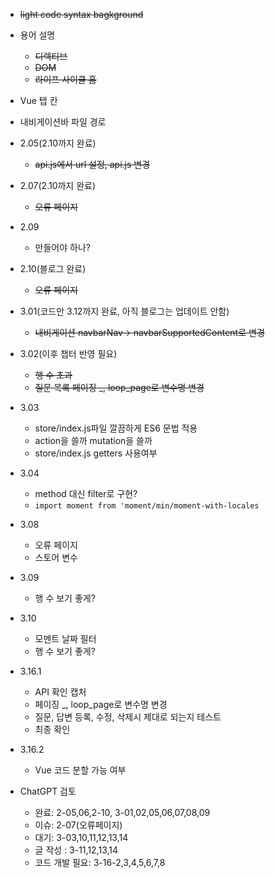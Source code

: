 
* ~~light code syntax bagkground~~

* 용어 설명
  * ~~디렉티브~~
  * ~~DOM~~
  * ~~라이프 사이클 홈~~

* Vue 탭 칸
* 내비게이션바 파일 경로

* 2.05(2.10까지 완료)
  * ~~api.js에서 url 설정, api.js 변경~~
 
* 2.07(2.10까지 완료)
  * ~~오류 페이지~~

* 2.09
  * 만들어야 하나?
     
* 2.10(블로그 완료)
  * ~~오류 페이지~~

* 3.01(코드만 3.12까지 완료, 아직 블로그는 업데이트 안함)
  * ~~내비게이션 navbarNav-> navbarSupportedContent로 변경~~ 
  
* 3.02(이후 챕터 반영 필요)
  * ~~행 수 초과~~
  * ~~질문 목록 페이징 _, loop_page로 변수명 변경~~

* 3.03
  * store/index.js파일 깔끔하게 ES6 문법 적용
  * action을 쓸까  mutation을 쓸까
  * store/index.js getters 사용여부
 
    
* 3.04
  * method 대신 filter로 구현?
  * ```import moment from 'moment/min/moment-with-locales```
* 3.08
  * 오류 페이지
  * 스토어 변수

* 3.09
  * 행 수 보기 좋게?
 
    
* 3.10
  * 모멘트 날짜 필터
  * 행 수 보기 좋게?
    
* 3.16.1
  * API 확인 캡처
  * 페이징 _, loop_page로 변수명 변경
  * 질문, 답변 등록, 수정, 삭제시 제대로 되는지 테스트
  * 최종 확인
    
* 3.16.2
  * Vue 코드 분할 가능 여부


* ChatGPT 검토
  * 완료: 2-05,06,2-10, 3-01,02,05,06,07,08,09
  * 이슈: 2-07(오류페이지)
  * 대기: 3-03,10,11,12,13,14
  * 글 작성 : 3-11,12,13,14
  * 코드 개발 필요: 3-16-2,3,4,5,6,7,8
